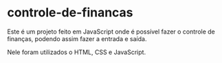 # controle-de-financas

Este é um projeto feito em JavaScript onde é possível fazer o controle de finanças, podendo assim fazer a entrada e saída.

Nele foram utilizados o HTML, CSS e JavaScript. 
